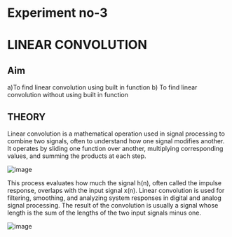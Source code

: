# Experiment no-3                                                                                                      

# LINEAR CONVOLUTION

## Aim

a)To find linear convolution using built in function
b) To find linear convolution without using built in function

## THEORY
Linear convolution is a mathematical operation used in signal processing 
to combine two signals, 
often to understand how one signal modifies another.
It operates by sliding one function over another, multiplying
corresponding values, and summing the products at each step.

![image](https://github.com/user-attachments/assets/be2e264e-70c3-427f-9120-b077af50089b)

This process evaluates how much the signal h(n), often called the impulse response, 
overlaps with the input signal x(n). Linear convolution is used for filtering,
smoothing, and analyzing system responses in digital and analog signal processing. 
The result of the convolution is usually a signal whose length is the sum of the 
lengths of the two input signals minus one.

![image](https://github.com/user-attachments/assets/38c28216-32b8-413e-8ed3-697b846bc647)















